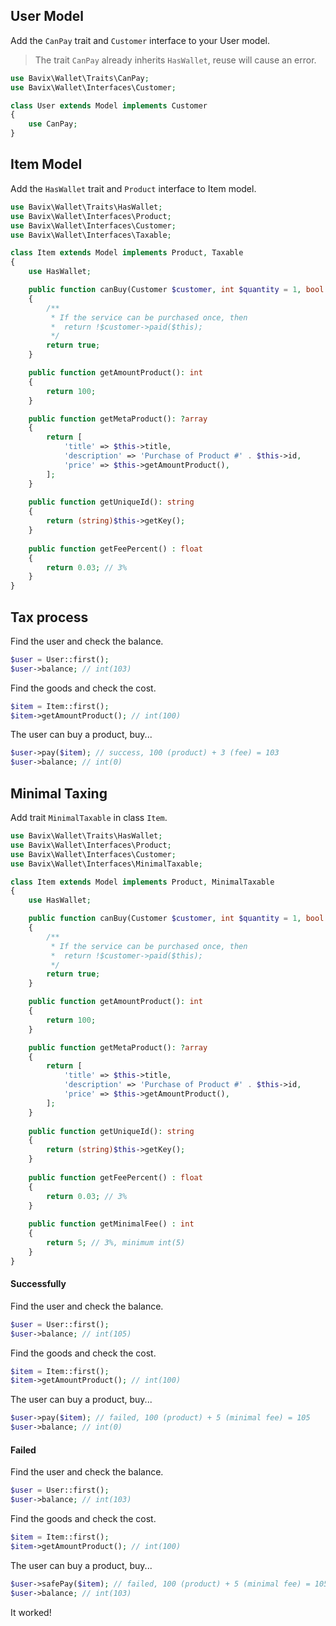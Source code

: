 ## User Model

Add the `CanPay` trait and `Customer` interface to your User model.

> The trait `CanPay` already inherits `HasWallet`, reuse will cause an error.

```php
use Bavix\Wallet\Traits\CanPay;
use Bavix\Wallet\Interfaces\Customer;

class User extends Model implements Customer
{
    use CanPay;
}
```

## Item Model

Add the `HasWallet` trait and `Product` interface to Item model.

```php
use Bavix\Wallet\Traits\HasWallet;
use Bavix\Wallet\Interfaces\Product;
use Bavix\Wallet\Interfaces\Customer;
use Bavix\Wallet\Interfaces\Taxable;

class Item extends Model implements Product, Taxable
{
    use HasWallet;

    public function canBuy(Customer $customer, int $quantity = 1, bool $force = null): bool
    {
        /**
         * If the service can be purchased once, then
         *  return !$customer->paid($this);
         */
        return true; 
    }

    public function getAmountProduct(): int
    {
        return 100;
    }

    public function getMetaProduct(): ?array
    {
        return [
            'title' => $this->title, 
            'description' => 'Purchase of Product #' . $this->id, 
            'price' => $this->getAmountProduct(),
        ];
    }
    
    public function getUniqueId(): string
    {
        return (string)$this->getKey();
    }
    
    public function getFeePercent() : float
    {
        return 0.03; // 3%    
    }
}
```

## Tax process

Find the user and check the balance.

```php
$user = User::first();
$user->balance; // int(103)
```

Find the goods and check the cost.

```php
$item = Item::first();
$item->getAmountProduct(); // int(100)
```

The user can buy a product, buy...

```php
$user->pay($item); // success, 100 (product) + 3 (fee) = 103
$user->balance; // int(0)
```

## Minimal Taxing

Add trait `MinimalTaxable` in class `Item`.

```php
use Bavix\Wallet\Traits\HasWallet;
use Bavix\Wallet\Interfaces\Product;
use Bavix\Wallet\Interfaces\Customer;
use Bavix\Wallet\Interfaces\MinimalTaxable;

class Item extends Model implements Product, MinimalTaxable
{
    use HasWallet;

    public function canBuy(Customer $customer, int $quantity = 1, bool $force = null): bool
    {
        /**
         * If the service can be purchased once, then
         *  return !$customer->paid($this);
         */
        return true; 
    }

    public function getAmountProduct(): int
    {
        return 100;
    }

    public function getMetaProduct(): ?array
    {
        return [
            'title' => $this->title, 
            'description' => 'Purchase of Product #' . $this->id, 
            'price' => $this->getAmountProduct(),
        ];
    }
    
    public function getUniqueId(): string
    {
        return (string)$this->getKey();
    }
    
    public function getFeePercent() : float
    {
        return 0.03; // 3%    
    }
    
    public function getMinimalFee() : int
    {
        return 5; // 3%, minimum int(5)    
    }
}
```

#### Successfully

Find the user and check the balance.

```php
$user = User::first();
$user->balance; // int(105)
```

Find the goods and check the cost.

```php
$item = Item::first();
$item->getAmountProduct(); // int(100)
```

The user can buy a product, buy...

```php
$user->pay($item); // failed, 100 (product) + 5 (minimal fee) = 105
$user->balance; // int(0)
```

#### Failed

Find the user and check the balance.

```php
$user = User::first();
$user->balance; // int(103)
```

Find the goods and check the cost.

```php
$item = Item::first();
$item->getAmountProduct(); // int(100)
```

The user can buy a product, buy...

```php
$user->safePay($item); // failed, 100 (product) + 5 (minimal fee) = 105
$user->balance; // int(103)
```

It worked! 
